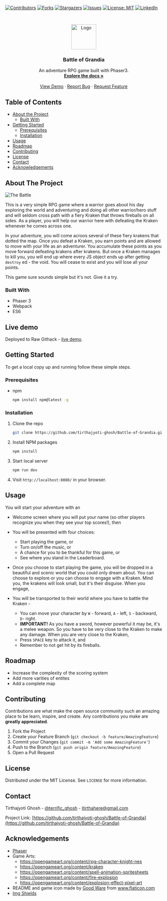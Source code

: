 <!--
*** Thanks for checking out this README Template. If you have a suggestion that would
*** make this better, please fork the repo and create a pull request or simply open
*** an issue with the tag "enhancement".
*** Thanks again! Now go create something AMAZING! :D
-->





<!-- PROJECT SHIELDS -->
<!--
*** I'm using markdown "reference style" links for readability.
*** Reference links are enclosed in brackets [ ] instead of parentheses ( ).
*** See the bottom of this document for the declaration of the reference variables
*** for contributors-url, forks-url, etc. This is an optional, concise syntax you may use.
*** https://www.markdownguide.org/basic-syntax/#reference-style-links
-->
[![Contributors][contributors-shield]][contributors-url]
[![Forks][forks-shield]][forks-url]
[![Stargazers][stars-shield]][stars-url]
[![Issues][issues-shield]][issues-url]
[![License: MIT][license-shield]][license-url]
[![LinkedIn][linkedin-shield]][linkedin-url]



<!-- PROJECT LOGO -->
<br />
<p align="center">
  <a href="https://github.com/tirthajyoti-ghosh/Battle-of-Grandia">
    <img src="https://user-images.githubusercontent.com/57726348/89709111-95d24d80-d99a-11ea-823c-baacf8138fc0.png" alt="Logo" width="80" height="80">
  </a>

  <h3 align="center">Battle of Grandia</h3>

  <p align="center">
    An adventure RPG game built with Phaser3.
    <br />
    <a href="https://github.com/tirthajyoti-ghosh/Battle-of-Grandia"><strong>Explore the docs »</strong></a>
    <br />
    <br />
    <a href="https://github.com/tirthajyoti-ghosh/Battle-of-Grandia">View Demo</a>
    ·
    <a href="https://github.com/tirthajyoti-ghosh/Battle-of-Grandia/issues">Report Bug</a>
    ·
    <a href="https://github.com/tirthajyoti-ghosh/Battle-of-Grandia/issues">Request Feature</a>
  </p>
</p>

<!-- TABLE OF CONTENTS -->
## Table of Contents

* [About the Project](#about-the-project)
  * [Built With](#built-with)
* [Getting Started](#getting-started)
  * [Prerequisites](#prerequisites)
  * [Installation](#installation)
* [Usage](#usage)
* [Roadmap](#roadmap)
* [Contributing](#contributing)
* [License](#license)
* [Contact](#contact)
* [Acknowledgements](#acknowledgements)

<!-- ABOUT THE PROJECT -->
## About The Project

![The Battle](https://user-images.githubusercontent.com/57726348/89709306-4856e000-d99c-11ea-8972-e02dd8df2c9b.png)

This is a very simple RPG game where a warrior goes about his day exploring the world and adventuring and doing all other warrior/hero stuff and will seldom cross path with a fiery Kraken that throws fireballs on all sides. As a player, you will help our warrior here with defeating the Kraken whenever he comes across one.

In your adventure, you will come acroos several of these fiery krakens that dotted the map. Once you defeat a Kraken, you earn points and are allowed to move with your life as an adventurer. You accumulate these points as you move forward defeating krakens after krakens. But once a Kraken manages to kill you, you will end up where every JS object ends up after getting `destroy` ed - the void. You will cease to exist and you will lose all your points.

This game sure sounds simple but it's not. Give it a try.

### Built With

* Phaser 3
* Webpack
* ES6

## Live demo

Deployed to Raw Githack - [live demo](https://rawcdn.githack.com/tirthajyoti-ghosh/Battle-of-Grandia/0b69b93c02b080fa740a2ec65031f403675c142d/dist/index.html).

<!-- GETTING STARTED -->
## Getting Started

To get a local copy up and running follow these simple steps.

### Prerequisites

* npm

    ```sh
    npm install npm@latest -g
    ```

### Installation

1. Clone the repo

    ```sh
    git clone https://github.com/tirthajyoti-ghosh/Battle-of-Grandia.git
    ```

2. Install NPM packages

    ```sh
    npm install
    ```

3. Start local server

    ```sh
    npm run dev
    ```

4. Visit `http://localhost:8080/` in your browser.

<!-- USAGE EXAMPLES -->
## Usage

You will start your adventure with an

* Welcome screen where you will put your name (so other players recognize you when they see your top scores!), then

* You will be presented with four choices:
  * Start playing the game, or
  * Turn on/off the music, or
  * A chance for you to be thankful for this game, or
  * See where you stand in the Leaderboard.

* Once you choose to start playing the game, you will be dropped in a beautiful and scenic world that you could only dream about. You can choose to explore or you can choose to engage with a Kraken. Mind you, the krakens will look small, but it's their disguise. When you engage,

* You will be transported to their world where you have to battle the Kraken -

  * You can move your character by `W` - forward, `A` - left, `S` - backward, `D`- right.
  * **IMPORTANT!** As you have a sword, however powerful it may be, it's a melee weapon. So you have to be very close to the Kraken to make any damage. When you are very close to the Kraken,
  * Press `SPACE` key to attack it, and
  * Remember to not get hit by its fireballs.

<!-- ROADMAP -->
## Roadmap

* Increase the complexity of the scoring system
* Add more varities of entites
* Add a complete map

<!-- CONTRIBUTING -->
## Contributing

Contributions are what make the open source community such an amazing place to be learn, inspire, and create. Any contributions you make are **greatly appreciated**.

1. Fork the Project
2. Create your Feature Branch (`git checkout -b feature/AmazingFeature`)
3. Commit your Changes (`git commit -m 'Add some AmazingFeature'`)
4. Push to the Branch (`git push origin feature/AmazingFeature`)
5. Open a Pull Request

<!-- LICENSE -->
## License

Distributed under the MIT License. See `LICENSE` for more information.

<!-- CONTACT -->
## Contact

Tirthajyoti Ghosh - [@terrific_ghosh](https://twitter.com/terrific_ghosh) - itirthahere@gmail.com

Project Link: [https://github.com/tirthajyoti-ghosh/Battle-of-Grandia](https://github.com/tirthajyoti-ghosh/Battle-of-Grandia)

<!-- ACKNOWLEDGEMENTS -->
## Acknowledgements

* [Phaser](https://phaser.io)
* Game Arts:
  - https://opengameart.org/content/rpg-character-knight-nes
  - https://opengameart.org/content/kraken
  - https://opengameart.org/content/spell-animation-spritesheets
  - https://opengameart.org/content/fire-explosion
  - https://opengameart.org/content/explosion-effect-pixel-art
* README and game icon made by <a href="https://www.flaticon.com/free-icon/rpg-game_2619285" title="Good Ware">Good Ware</a> from <a href="https://www.flaticon.com/" title="Flaticon"> www.flaticon.com</a>
* [Img Shields](https://shields.io)


<!-- MARKDOWN LINKS & IMAGES -->
<!-- https://www.markdownguide.org/basic-syntax/#reference-style-links -->
[contributors-shield]: https://img.shields.io/github/contributors/tirthajyoti-ghosh/Battle-of-Grandia.svg?style=flat-square
[contributors-url]: https://github.com/tirthajyoti-ghosh/Battle-of-Grandia/graphs/contributors
[forks-shield]: https://img.shields.io/github/forks/tirthajyoti-ghosh/Battle-of-Grandia.svg?style=flat-square
[forks-url]: https://github.com/tirthajyoti-ghosh/Battle-of-Grandia/network/members
[stars-shield]: https://img.shields.io/github/stars/tirthajyoti-ghosh/Battle-of-Grandia.svg?style=flat-square
[stars-url]: https://github.com/tirthajyoti-ghosh/Battle-of-Grandia/stargazers
[issues-shield]: https://img.shields.io/github/issues/tirthajyoti-ghosh/Battle-of-Grandia.svg?style=flat-square
[issues-url]: https://github.com/tirthajyoti-ghosh/Battle-of-Grandia/issues
[license-shield]: https://img.shields.io/badge/License-MIT-yellow.svg
[license-url]: https://github.com/tirthajyoti-ghosh/Battle-of-Grandia/blob/development/LICENSE
[linkedin-shield]: https://img.shields.io/badge/-LinkedIn-black.svg?style=flat-square&logo=linkedin&colorB=555
[linkedin-url]: https://www.linkedin.com/in/tirthajyoti-ghosh/
